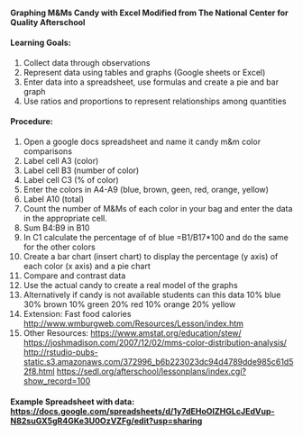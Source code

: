 #### Graphing M&Ms Candy with Excel Modified from The National Center for Quality Afterschool

#### Learning Goals:
1. Collect data through observations
2. Represent data using tables and graphs (Google sheets or Excel)
3. Enter data into a spreadsheet, use formulas and create a pie and bar graph
4. Use ratios and proportions to represent relationships among quantities

#### Procedure:
1. Open a google docs spreadsheet and name it candy m&m color comparisons 
2. Label cell A3 (color)
3. Label cell B3 (number of color)
4. Label cell C3 (% of color)
5. Enter the colors in A4-A9 (blue, brown, geen, red, orange, yellow)
6. Label A10 (total) 
7. Count the number of M&Ms of each color in your bag and enter the data in the appropriate cell.
8. Sum B4:B9 in B10
9. In C1 calculate the percentage of of blue =B1/B17*100 and do the same for the other colors
10. Create a bar chart (insert chart) to display the percentage (y axis) of each color (x axis) and a pie chart
11. Compare and contrast data
12. Use the actual candy to create a real model of the graphs
13. Alternatively if candy is not available students can this data 10% blue 30% brown 10% green 20% red 10% orange 20% yellow 
14. Extension:  Fast food calories http://www.wmburgweb.com/Resources/Lesson/index.htm 
15. Other Resources:  https://www.amstat.org/education/stew/ 
https://joshmadison.com/2007/12/02/mms-color-distribution-analysis/ 
http://rstudio-pubs-static.s3.amazonaws.com/372996_b6b223023dc94d4789dde985c61d52f8.html 
https://sedl.org/afterschool/lessonplans/index.cgi?show_record=100 
#### Example Spreadsheet with data:  https://docs.google.com/spreadsheets/d/1y7dEHoOIZHGLcJEdVup-N82suGX5gR4GKe3U0OzVZFg/edit?usp=sharing 
